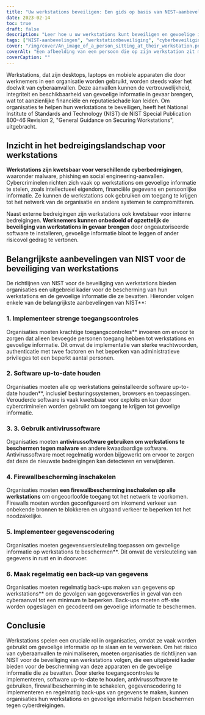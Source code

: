 ```yaml
---
title: "Uw werkstations beveiligen: Een gids op basis van NIST-aanbevelingen"
date: 2023-02-14
toc: true
draft: false
description: "Leer hoe u uw werkstations kunt beveiligen en gevoelige informatie kunt beschermen met deze uitgebreide gids op basis van de aanbevelingen van NIST voor het implementeren van sterke toegangscontroles, het up-to-date houden van software, het gebruik van antivirussoftware, het inschakelen van firewallbescherming, het implementeren van gegevensversleuteling en het regelmatig maken van back-ups van gegevens."
tags: ["NIST-aanbevelingen", "werkstationbeveiliging", "cyberbeveiliging", "data-encryptie", "firewall bescherming", "antivirussoftware", "toegangscontroles", "gevoelige informatie", "cyberaanvallen", "gegevensback-up"]
cover: "/img/cover/An_image_of_a_person_sitting_at_their_workstation.png"
coverAlt: "Een afbeelding van een persoon die op zijn werkstation zit met op de voorgrond een veiligheidsslot, waarmee het belang van de beveiliging van werkplekken wordt aangegeven."
coverCaption: ""
---
```


Werkstations, dat zijn desktops, laptops en mobiele apparaten die door werknemers in een organisatie worden gebruikt, worden steeds vaker het doelwit van cyberaanvallen. Deze aanvallen kunnen de vertrouwelijkheid, integriteit en beschikbaarheid van gevoelige informatie in gevaar brengen, wat tot aanzienlijke financiële en reputatieschade kan leiden. Om organisaties te helpen hun werkstations te beveiligen, heeft het National Institute of Standards and Technology (NIST) de NIST Special Publication 800-46 Revision 2, "General Guidance on Securing Workstations", uitgebracht.

## Inzicht in het bedreigingslandschap voor werkstations

**Werkstations zijn kwetsbaar voor verschillende cyberbedreigingen**, waaronder malware, phishing en social engineering-aanvallen. Cybercriminelen richten zich vaak op werkstations om gevoelige informatie te stelen, zoals intellectueel eigendom, financiële gegevens en persoonlijke informatie. Ze kunnen de werkstations ook gebruiken om toegang te krijgen tot het netwerk van de organisatie en andere systemen te compromitteren.

Naast externe bedreigingen zijn werkstations ook kwetsbaar voor interne bedreigingen. **Werknemers kunnen onbedoeld of opzettelijk de beveiliging van werkstations in gevaar brengen** door ongeautoriseerde software te installeren, gevoelige informatie bloot te leggen of ander risicovol gedrag te vertonen.

## Belangrijkste aanbevelingen van NIST voor de beveiliging van werkstations

De richtlijnen van NIST voor de beveiliging van werkstations bieden organisaties een uitgebreid kader voor de bescherming van hun werkstations en de gevoelige informatie die ze bevatten. Hieronder volgen enkele van de belangrijkste aanbevelingen van NIST**:

### 1. Implementeer strenge toegangscontroles

Organisaties moeten krachtige toegangscontroles** invoeren om ervoor te zorgen dat alleen bevoegde personen toegang hebben tot werkstations en gevoelige informatie. Dit omvat de implementatie van sterke wachtwoorden, authenticatie met twee factoren en het beperken van administratieve privileges tot een beperkt aantal personen.

### 2. Software up-to-date houden

Organisaties moeten alle op werkstations geïnstalleerde software up-to-date houden**, inclusief besturingssystemen, browsers en toepassingen. Verouderde software is vaak kwetsbaar voor exploits en kan door cybercriminelen worden gebruikt om toegang te krijgen tot gevoelige informatie.

### 3. 3. Gebruik antivirussoftware

Organisaties moeten **antivirussoftware gebruiken om werkstations te beschermen tegen malware** en andere kwaadaardige software. Antivirussoftware moet regelmatig worden bijgewerkt om ervoor te zorgen dat deze de nieuwste bedreigingen kan detecteren en verwijderen.

### 4. Firewallbescherming inschakelen

Organisaties moeten **een firewallbescherming inschakelen op alle werkstations** om ongeoorloofde toegang tot het netwerk te voorkomen. Firewalls moeten worden geconfigureerd om inkomend verkeer van onbekende bronnen te blokkeren en uitgaand verkeer te beperken tot het noodzakelijke.

### 5. Implementeer gegevenscodering

Organisaties moeten gegevensversleuteling toepassen om gevoelige informatie op werkstations te beschermen**. Dit omvat de versleuteling van gegevens in rust en in doorvoer.

### 6. Maak regelmatig een back-up van gegevens

Organisaties moeten regelmatig back-ups maken van gegevens op werkstations** om de gevolgen van gegevensverlies in geval van een cyberaanval tot een minimum te beperken. Back-ups moeten off-site worden opgeslagen en gecodeerd om gevoelige informatie te beschermen.

## Conclusie

Werkstations spelen een cruciale rol in organisaties, omdat ze vaak worden gebruikt om gevoelige informatie op te slaan en te verwerken. Om het risico van cyberaanvallen te minimaliseren, moeten organisaties de richtlijnen van NIST voor de beveiliging van werkstations volgen, die een uitgebreid kader bieden voor de bescherming van deze apparaten en de gevoelige informatie die ze bevatten. Door sterke toegangscontroles te implementeren, software up-to-date te houden, antivirussoftware te gebruiken, firewallbescherming in te schakelen, gegevenscodering te implementeren en regelmatig back-ups van gegevens te maken, kunnen organisaties hun werkstations en gevoelige informatie helpen beschermen tegen cyberdreigingen.

